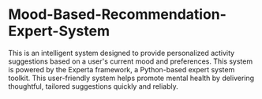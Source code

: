 # Mood-Based-Recommendation-Expert-System
This is an intelligent system designed to provide personalized activity suggestions based on a user's current mood and preferences. This system is powered by the Experta framework, a Python-based expert system toolkit. This user-friendly system helps promote mental health by delivering thoughtful, tailored suggestions quickly and reliably.
